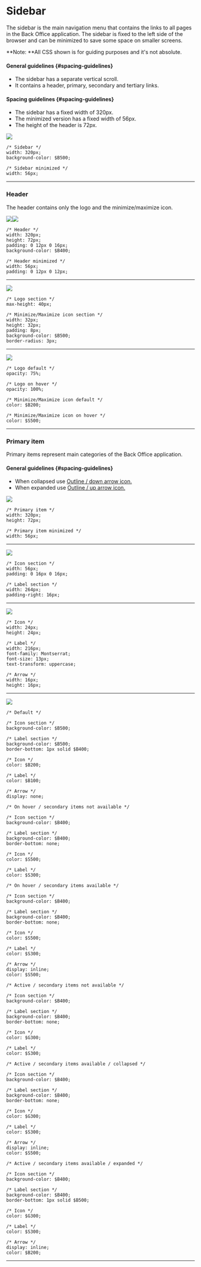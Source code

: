 # Sidebar

The sidebar is the main navigation menu that contains the links to all pages in the Back Office application. The sidebar is fixed to the left side of the browser and can be minimized to save some space on smaller screens.

**Note: **All CSS shown is for guiding purposes and it's not absolute.

#### General guidelines {#spacing-guidelines}

* The sidebar has a separate vertical scroll.
* It contains a header, primary, secondary and tertiary links.

#### Spacing guidelines {#spacing-guidelines}

* The sidebar has a fixed width of 320px.
* The minimized version has a fixed width of 56px.
* The height of the header is 72px.

![](/assets/organisms/sidebar-sizing.png)

```
/* Sidebar */
width: 320px;
background-color: $B500;

/* Sidebar minimized */
width: 56px;
```

---

### Header

The header contains only the logo and the minimize/maximize icon.

![](/assets/organisms/sidebar-header-sizing.png)![](/assets/organisms/sidebar-header-spacing.png)

```
/* Header */
width: 320px;
height: 72px;
padding: 0 12px 0 16px;
background-color: $B400;

/* Header minimized */
width: 56px;
padding: 0 12px 0 12px;
```

---

![](/assets/organisms/sidebar-header-content.png)

```
/* Logo section */
max-height: 40px;

/* Minimize/Maximize icon section */
width: 32px;
height: 32px;
padding: 8px;
background-color: $B500;
border-radius: 3px;
```

---

![](/assets/organisms/sidebar-header-content-hover.png)

```
/* Logo default */
opacity: 75%;

/* Logo on hover */
opacity: 100%;

/* Minimize/Maximize icon default */
color: $B200;

/* Minimize/Maximize icon on hover */
color: $S500;
```

---

### Primary item

Primary items represent main categories of the Back Office application.

#### General guidelines {#spacing-guidelines}

* When collapsed use [Outline / down arrow icon.](//foundations/iconography.html#arrow-icons)
* When expanded use [Outline / up arrow icon.](//foundations/iconography.html#arrow-icons)

![](/assets/organisms/sidebar-primary-item-sizing.png)

```
/* Primary item */
width: 320px;
height: 72px;

/* Primary item minimized */
width: 56px;
```

---

![](/assets/organisms/sidebar-primary-item-sections.png)

```
/* Icon section */
width: 56px;
padding: 0 16px 0 16px;

/* Label section */
width: 264px;
padding-right: 16px;
```

---

![](/assets/organisms/sidebar-primary-item-content-sizing.png)

```
/* Icon */
width: 24px;
height: 24px;

/* Label */
width: 216px;
font-family: Montserrat;
font-size: 13px;
text-transform: uppercase;

/* Arrow */
width: 16px;
height: 16px;
```

---

![](/assets/organisms/sidebar-primary-item-states.png)

```
/* Default */

/* Icon section */
background-color: $B500;

/* Label section */
background-color: $B500;
border-bottom: 1px solid $B400;

/* Icon */
color: $B200;

/* Label */
color: $B100;

/* Arrow */
display: none;
```

```
/* On hover / secondary items not available */

/* Icon section */
background-color: $B400;

/* Label section */
background-color: $B400;
border-bottom: none;

/* Icon */
color: $S500;

/* Label */
color: $S300;
```

```
/* On hover / secondary items available */

/* Icon section */
background-color: $B400;

/* Label section */
background-color: $B400;
border-bottom: none;

/* Icon */
color: $S500;

/* Label */
color: $S300;

/* Arrow */
display: inline;
color: $S500;
```

```
/* Active / secondary items not available */

/* Icon section */
background-color: $B400;

/* Label section */
background-color: $B400;
border-bottom: none;

/* Icon */
color: $G300;

/* Label */
color: $S300;
```

```
/* Active / secondary items available / collapsed */

/* Icon section */
background-color: $B400;

/* Label section */
background-color: $B400;
border-bottom: none;

/* Icon */
color: $G300;

/* Label */
color: $S300;

/* Arrow */
display: inline;
color: $S500;
```

```
/* Active / secondary items available / expanded */

/* Icon section */
background-color: $B400;

/* Label section */
background-color: $B400;
border-bottom: 1px solid $B500;

/* Icon */
color: $G300;

/* Label */
color: $S300;

/* Arrow */
display: inline;
color: $B200;
```

---



